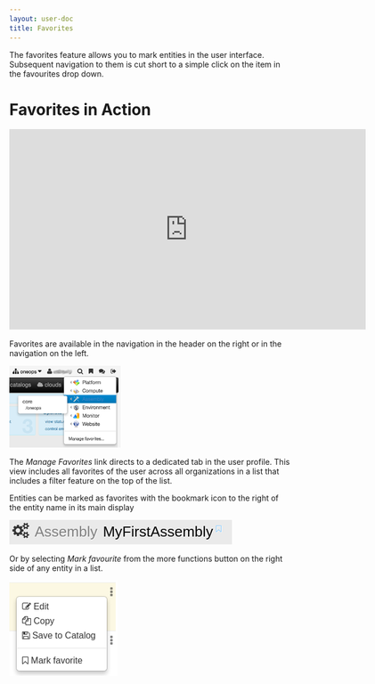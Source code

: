 ```yaml
---
layout: user-doc
title: Favorites
---
```


The favorites feature allows you to mark entities in the user interface. Subsequent navigation to them is cut short to
a simple click on the item in the favourites drop down.

# Favorites in Action

<div class="video">
<iframe width="640" height="360" src="https://www.youtube.com/embed/ffBRWoRhrb8" frameborder="0" allowfullscreen></iframe>
</div>

Favorites are available in the navigation in the header on the right or in the navigation on the left.

![Search](/assets/img/ui/favorites.png)

The _Manage Favorites_ link directs to a dedicated tab in the user profile. This view includes all favorites of the user
across all organizations in a list that includes a filter feature on the top of the list.

Entities can be marked as favorites with the bookmark icon to the right of the entity name in its main display 

![Search](/assets/img/ui/favorites-bookmark.png)

Or by selecting _Mark favourite_ from the more functions button on the right side of any entity in a list. 

![Search](/assets/img/ui/favorites-more.png)


